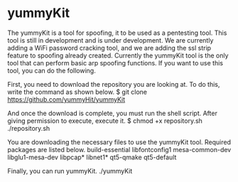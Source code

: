 # yummyKit
The yummyKit is a tool for spoofing, it to be used as a pentesting tool.
This tool is still in development and is under development.
We are currently adding a WiFi password cracking tool, and we are adding the ssl strip feature to spoofing already created.
Currently the yummyKit tool is the only tool that can perform basic arp spoofing functions.
If you want to use this tool, you can do the following.

First, you need to download the repository you are looking at. To do this, write the command as shown below.
$ git clone https://github.com/yummyHit/yummyKit

And once the download is complete, you must run the shell script. After giving permission to execute, execute it.
$ chmod +x repository.sh
./repository.sh

You are downloading the necessary files to use the yummyKit tool. Required packages are listed below.
build-essential
libfontconfig1
mesa-common-dev
libglu1-mesa-dev
libpcap*
libnet1*
qt5-qmake
qt5-default

Finally, you can run yummyKit.
./yummyKit
